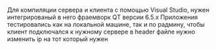 Для компиляции сервера и клиента с помощью Visual Studio, нужен интегрированый в него фраемворк QT версии 6.5.х
Приложения тестировались как на локальной машине, так и по радмину, чтобы клиент подключался к нужному сервере в header файле нужно изменить ip на тот который нужен
